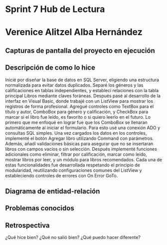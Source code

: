 # Sprint 7 Hub de Lectura

# Verenice Alitzel Alba Hernández

## Capturas de pantalla del proyecto en ejecución

## Descripción de como lo hice
Inicié por diseñar la base de datos en SQL Server, eligiendo una estructura normalizada para evitar datos duplicados. Separé los géneros y las calificaciones en tablas independientes, y establecí relaciones con la tabla principal Libros mediante claves foráneas.
Después pasé al desarrollo de la interfaz en Visual Basic, donde trabajé con un ListView para mostrar los registros de forma profesional. Agregué controles como TextBox para el título y autor, ComboBox para género y calificación, y CheckBox para marcar si el libro fue leído, es favorito o si quiero leerlo en el futuro. Lo primero que me enfoqué en lograr fue que los ComboBox se llenaran automáticamente al iniciar el formulario. Para esto usé una conexión ADO y consultas SQL simples.
Una vez cargados los datos en los controles, implementé el botón Agregar libro utilizando Command con parámetros. Además, añadí validaciones básicas para asegurar que no se insertaran libros con campos vacíos o sin selección. 
Después implementé funciones adicionales como eliminar, filtrar por calificación, marcar como leído, mostrar libros por leer, y un módulo para libros recomendados. Cada una de estas funcionalidades fue desarrollada respetando el principio de modularidad, reutilizando configuraciones comunes del ListView y estableciendo controles de errores con On Error GoTo.

## Diagrama de entidad-relación




## Problemas conocidos

## Retrospectiva
¿Qué hice bien?
¿Qué no salió bien?
¿Qué puedo hacer diferente?
